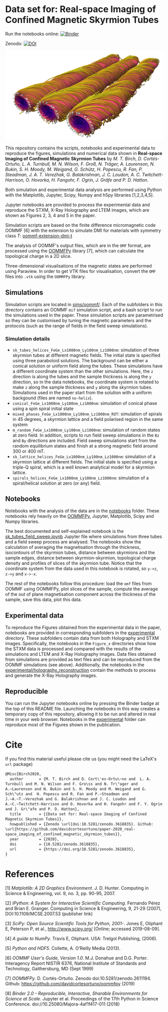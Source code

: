# Data set for: Real-space Imaging of Confined Magnetic Skyrmion Tubes

Run the notebooks online: [![Binder](https://mybinder.org/badge_logo.svg)](https://mybinder.org/v2/gh/davidcortesortuno/paper-2019_resonant_xray_imaging_confined_magnetic_skyrmion_tubes/master)

Zenodo:                   [![DOI](https://zenodo.org/badge/DOI/10.5281/zenodo.3364609.svg)](https://doi.org/10.5281/zenodo.3364609)


![](figures/sk_tubes_vorticity_im.png)

This repository contains the scripts, notebooks and experimental data to
reproduce the figures, simulations and numerical data shown in **Real-space
Imaging of Confined Magnetic Skyrmion Tubes** by *M. T. Birch, D.
Cortés-Ortuño,  L. A. Turnbull, M. N.  Wilson, F. Groß, N.  Träger, A.
Laurenson, N. Bukin, S. H. Moody, M.  Weigand, G. Schütz, H. Popescu, R. Fan,
P. Steadman, J. A. T. Verezhak, G.  Balakrishnan, J. C. Loudon, A. C.
Twitchett-Harrison, O. Hovorka, H. Fangohr, F. Ogrin, J.  Gräfe and P. D.
Hatton*.

Both simulation and experimental data analysis are performed using Python with
the Matplotlib, Jupyter, Scipy, Numpy and h5py libraries [1,2,3,4,5].

Jupyter notebooks are provided to process the experimental data and reproduce
the STXM, X-Ray Holography and LTEM images, which are shown as Figures 2, 3, 4
and 5 in the paper.

Simulation scripts are based on the finite difference micromagnetic code OOMMF [6]
with the extension to simulate DMI for materials with symmetry class *T*:
[oommf-extension-dmi-t](https://github.com/joommf/oommf-extension-dmi-t)

The analysis of OOMMF's output files, which are in the `OMF` format, are
processed using the [OOMMFPy](https://github.com/davidcortesortuno/oommfpy)
library [7], which can calculate the topological charge in a 2D slice. 

Three-dimensional visualisations of the magnetic states are performed using
Paraview. In order to get VTK files for visualisation, convert the `OMF` files
into `.vtk` using the `OOMMFPy` library.


## Simulations

Simulation scripts are located in [sims/oommf/](sims/oommf). Each of the
subfolders in this directory contains an OOMMF `mif` simulation script, and a
bash script to run the simulations used in the paper. These simulation scripts
are parametrised so they can be customised by tuning the magnetic parameters
and the protocols (such as the range of fields in the field sweep simulations).

### Simulation details

- `sk_tubes_helices_FeGe_Lx1000nm_Ly100nm_Lz1000nm`: simulation of three skyrmion tubes at different magnetic fields. The initial state is specified using three paraboloid solutions. The background can be either a conical solution or uniform field along the tubes. These simulations have a different coordinate system than the other simulations. Here, the `z` direction is along the tubes and the sample thickness is along the `y` direction, so in the data notebooks, the coordinate system is rotated to make `z` along the sample thickness and `y` along the skyrmion tubes. Simulations used in the paper start from the solution with a uniform backgound (files are named `no-helix`).
- `conical_FeGe_Lx1000nm_Ly100nm_Lz1000nm`: simulation of conical phase using a spin spiral initial state
- `mixed_phases_FeGe_Lx1000nm_Ly100nm_Lz1000nm_ROT`: simulation of spirals in 45 degrees, a skyrmion lattice and a field polarised region in the same system
- `m_random_FeGe_Lx1000nm_Ly100nm_Lz1000nm`: simulation of random states at zero field. In addition, scripts to run field sweep simulations in the `Bz` and `By` directions are included. Field sweep simulations start from the random equilibrium states and finish at a strong magnetic field around 300 or 400 mT.
- `sk_lattice_helices_FeGe_Lx1000nm_Ly100nm_Lz1000nm`: simulation of a skyrmion lattice at different fields. The initial state is specified using a triple-Q spiral, which is a well known analytical model for a skyrmion lattice.
- `spirals_helices_FeGe_Lx1000nm_Ly100nm_Lz1000nm`: simulation of a spiral/helical solution at zero (or any) field.

## Notebooks

Notebooks with the analysis of the data are in the [notebooks](notebooks)
folder. These notebooks rely heavily on the
[OOMMFPy](https://github.com/davidcortesortuno/oommfpy), Jupyter, Matplotlib,
Scipy and Numpy libraries. 

The best documented and self-explained notebook is the
[sk_tubes_field_sweep.ipynb](notebooks/sk_tubes_field_sweep.ipynb) Jupyter file
where simulations from three tubes and a field sweep process are analysed. The
notebooks show the calculation of averaging the magnetisation through the
thickness, isocontours of the skyrmion tubes, distance between skyrmions and
the sample edges, distance between skyrmion-skyrmion, topological charge
density and profiles of slices of the skyrmion tube. Notice that the coordinate
system from the data used in this notebook is rotated, so `y->z`, `z->y` and
`x->-x`.

The rest of the notebooks follow this procedure: load the `omf` files from
OOMMF using OOMMFPy, plot slices of the sample, compute the average of the out
of plane magnetisation component across the thickness of the sample, save this
data, plot this data.

## Experimental data

To reproduce the Figures obtained from the experimental data in the paper,
notebooks are provided in corresponding subfolders in the
[experimental](experimental) directory. These subfolders contain data from both
Holography and STXM images. Specifically, the notebooks in the `Figure_x`
directories show how the STXM data is processed and compared with the results
of the simulations and LTEM and X-Ray Holography images. Data files obtained
from simulations are provided as text files and can be reproduced from the
OOMMF simulations (see above). Additionally, the notebooks in the
[experimental/holography_reconstruction](experimental/holography_reconstruction)
contain the methods to process and generate the X-Ray Holography images.

## Reproducible

You can run the Jupyter notebooks online by pressing the Binder badge at the
top of this README file. Launching the notebooks in this way creates a
temporary copy of this repository, allowing it to be run and altered in real
time in your web browser. Notebooks in the [experimental](experimental) folder
can reproduce most of the Figures shown in the publication.

# Cite

If you find this material useful please cite us (you might need the LaTeX's
`url` package)

    @Misc{Birch2020,
      author       = {M. T. Birch and D. Cort\'es-Ortu\~no and  L. A. Turnbull and M. N. Wilson and F. Gro\ss and N. Tr\"ager and A.~Laurenson and N. Bukin and S. H. Moody and M. Weigand and G. Sch\"utz and  H. Popescu and R. Fan and P.~Steadman and J.~A.~T.~Verezhak and G. Balakrishnan and J. C. Loudon and A.~C.~Twitchett-Harrison and O. Hovorka and H. Fangohr and F. Y. Ogrin  and J. Gr\"afe and P. D. Hatton},
      title        = {{Data set for: Real-space Imaging of Confined Magnetic Skyrmion Tubes}},
      howpublished = {Zenodo \url{doi:10.5281/zenodo.3618835}. Github: \url{https://github.com/davidcortesortuno/paper-2020_real-space_imaging_of_confined_magnetic_skyrmion_tubes}},
      year         = {2020},
      doi          = {10.5281/zenodo.3618835},
      url          = {https://doi.org/10.5281/zenodo.3618835},
    }

# References

[1] *Matplotlib: A 2D Graphics Environment*. J. D. Hunter. Computing in Science
& Engineering, vol. 9, no. 3, pp. 90-95, 2007.

[2] *IPython: A System for Interactive Scientific Computing*. Fernando Pérez
and Brian E. Granger. Computing in Science & Engineering, 9, 21-29 (2007),
DOI:10.1109/MCSE.2007.53 (publisher link)

[3] *SciPy: Open Source Scientific Tools for Python, 2001-*. Jones E, Oliphant
E, Peterson P, et al., http://www.scipy.org/ [Online; accessed 2019-08-09].

[4] *A guide to NumPy*. Travis E, Oliphant. USA: Trelgol Publishing, (2006).

[5] *Python and HDF5*. Collette, A. O’Reilly Media (2013).

[6] *OOMMF User's Guide, Version 1.0*. M.J. Donahue and D.G. Porter.
Interagency Report NISTIR 6376, National Institute of Standards and Technology,
Gaithersburg, MD (Sept 1999) 

[7] *OOMMFPy*. D. Cortés-Ortuño. Zenodo doi:10.5281/zenodo.2611194. Github:
https://github.com/davidcortesortuno/oommfpy (2019)

[8] *Binder 2.0 - Reproducible, Interactive, Sharable Environments for Science
at Scale*. Jupyter et al. Proceedings of the 17th Python in Science Conference.
doi://10.25080/Majora-4af1f417-011 (2018)
